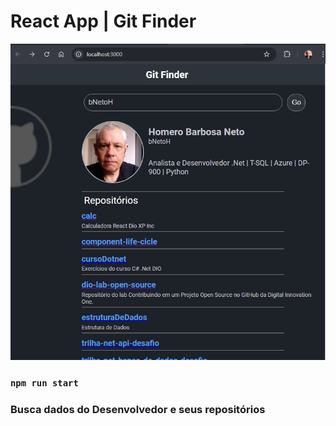 # React App  | Git Finder

![print screen](img/printscreen.png "printscreen.png")

### `npm run start`

### Busca dados do Desenvolvedor e seus repositórios
